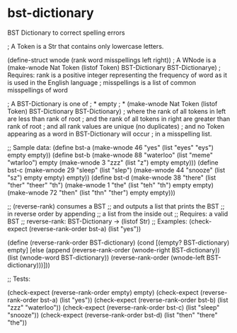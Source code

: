 # bst-dictionary
BST Dictionary to correct spelling errors


; A Token is a Str that contains only lowercase letters.

(define-struct wnode (rank word misspellings left right))
; A WNode is a (make-wnode Nat Token (listof Token) BST-Dictionary BST-Dictionarye)
; Requires: rank is a positive integer representing the frequency of word as it is used in the English language
; misspellings is a list of common misspellings of word

; A BST-Dictionary is one of
; * empty
; * (make-wnode Nat Token (listof Token) BST-Dictionary BST-Dictionary)
;	where the rank of all tokens in left are less than rank of root
;	and the rank of all tokens in right are greater than rank of root
;	and all rank values are unique (no duplicates)
;	and no Token appearing as a word in BST-Dictionary will occur
;	in a misspelling list. 


;; Sample data:
(define bst-a
  (make-wnode 46 "yes" (list "eyes" "eys") empty empty))
(define bst-b
  (make-wnode 88 "waterloo" (list "meme" "wtarloo") empty
	(make-wnode 3 "zzz" (list "z")
	empty
	empty)))
(define bst-c
  (make-wnode 29 "sleep" (list "slep")
	(make-wnode 44 "snooze" (list "sz")
	empty
	empty)
	empty))
(define bst-d
  (make-wnode 38 "there" (list "ther" "theer" "th")
	(make-wnode 1 "the" (list "teh" "th")
	empty
	empty)
	(make-wnode 72 "then" (list "thn" "ther")
	empty
	empty)))

;; (reverse-rank) consumes a BST
;; and outputs a list that prints the BST
;; in reverse order by appending
;; a list from the inside out
;; Requires: a valid BST
;; reverse-rank: BST-Dictionary -> (listof Str)
;; Examples:
(check-expect (reverse-rank-order bst-a) (list "yes"))

(define (reverse-rank-order BST-dictionary)
  (cond [(empty? BST-dictionary) empty]
	[else (append (reverse-rank-order (wnode-right BST-dictionary))
	(list (wnode-word BST-dictionary))
	(reverse-rank-order (wnode-left BST-dictionary)))]))

;; Tests:

(check-expect (reverse-rank-order empty) empty)
(check-expect (reverse-rank-order bst-a) (list "yes"))
(check-expect (reverse-rank-order bst-b) (list "zzz" "waterloo"))
(check-expect (reverse-rank-order bst-c) (list "sleep" "snooze"))
(check-expect (reverse-rank-order bst-d) (list "then" "there" "the"))

